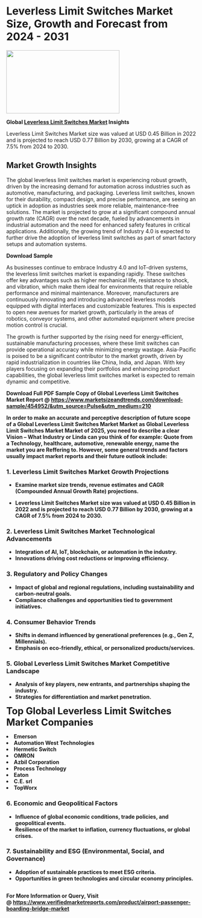 <H1>Leverless Limit Switches Market Size, Growth and Forecast from 2024 - 2031</H1><img class="aligncenter size-medium wp-image-584254" src="https://thirdeyenews.in/wp-content/uploads/2024/09/Global-Market-Research-300x168.jpeg" alt="" width="300" height="168" /><p><strong>Global&nbsp;<a href="https://www.marketsizeandtrends.com/download-sample/454952/&amp;utm_source=Pulse&amp;utm_medium=210">Leverless Limit Switches Market</a> Insights</strong></p><p>Leverless Limit Switches Market size was valued at USD 0.45 Billion in 2022 and is projected to reach USD 0.77 Billion by 2030, growing at a CAGR of 7.5% from 2024 to 2030.</p><p><h2>Market Growth Insights</h2> <p>The global leverless limit switches market is experiencing robust growth, driven by the increasing demand for automation across industries such as automotive, manufacturing, and packaging. Leverless limit switches, known for their durability, compact design, and precise performance, are seeing an uptick in adoption as industries seek more reliable, maintenance-free solutions. The market is projected to grow at a significant compound annual growth rate (CAGR) over the next decade, fueled by advancements in industrial automation and the need for enhanced safety features in critical applications. Additionally, the growing trend of Industry 4.0 is expected to further drive the adoption of leverless limit switches as part of smart factory setups and automation systems.</p> <p><strong>Download Sample</strong></p> <p>As businesses continue to embrace Industry 4.0 and IoT-driven systems, the leverless limit switches market is expanding rapidly. These switches offer key advantages such as higher mechanical life, resistance to shock, and vibration, which make them ideal for environments that require reliable performance and minimal maintenance. Moreover, manufacturers are continuously innovating and introducing advanced leverless models equipped with digital interfaces and customizable features. This is expected to open new avenues for market growth, particularly in the areas of robotics, conveyor systems, and other automated equipment where precise motion control is crucial.</p> <p>The growth is further supported by the rising need for energy-efficient, sustainable manufacturing processes, where these limit switches can provide operational accuracy while minimizing energy wastage. Asia-Pacific is poised to be a significant contributor to the market growth, driven by rapid industrialization in countries like China, India, and Japan. With key players focusing on expanding their portfolios and enhancing product capabilities, the global leverless limit switches market is expected to remain dynamic and competitive.</p> <p><strong></p><p><span class=""><strong>Download Full PDF Sample Copy of Global Leverless Limit Switches Market Report</strong> @ <a href="https://www.marketsizeandtrends.com/download-sample/454952/&amp;utm_source=Pulse&amp;utm_medium=210" target="_blank">https://www.marketsizeandtrends.com/download-sample/454952/&amp;utm_source=Pulse&amp;utm_medium=210</a></span></p><p>In order to make an accurate and perceptive description of future scope of a Global&nbsp;Leverless Limit Switches Market Market as Global&nbsp;Leverless Limit Switches Market Market of 2025, you need to describe a clear Vision &ndash; What Industry or Linda can you think of for example: Quote from a Technology, healthcare, automotive, renewable energy, name the market you are Reffering to. However, some general trends and factors usually impact market reports and their future outlook include:</p><h3>1.&nbsp;<strong>Leverless Limit Switches Market Growth Projections</strong></h3><ul><li>Examine market size trends, revenue estimates and CAGR (Compounded Annual Growth Rate) projections.</li><li><p>Leverless Limit Switches Market size was valued at USD 0.45 Billion in 2022 and is projected to reach USD 0.77 Billion by 2030, growing at a CAGR of 7.5% from 2024 to 2030.</p></li></ul><h3>2.&nbsp;<strong>Leverless Limit Switches Market Technological Advancements</strong></h3><ul><li>Integration of AI, IoT, blockchain, or automation in the industry.</li><li>Innovations driving cost reductions or improving efficiency.</li></ul><h3>3.&nbsp;<strong>Regulatory and Policy Changes</strong></h3><ul><li>Impact of global and regional regulations, including sustainability and carbon-neutral goals.</li><li>Compliance challenges and opportunities tied to government initiatives.</li></ul><h3>4.&nbsp;<strong>Consumer Behavior Trends</strong></h3><ul><li>Shifts in demand influenced by generational preferences (e.g., Gen Z, Millennials).</li><li>Emphasis on eco-friendly, ethical, or personalized products/services.</li></ul><h3>5.&nbsp;<strong>Global Leverless Limit Switches Market Competitive Landscape</strong></h3><ul><li>Analysis of key players, new entrants, and partnerships shaping the industry.</li><li>Strategies for differentiation and market penetration.</li></ul><p data-pm-slice="1 1 []"><span style="color: inherit; font-family: inherit; font-size: 25px;">Top Global Leverless Limit Switches Market Companies</span></p><div class="" data-test-id=""><p><li>Emerson</li><li> Automation West Technologies</li><li> Hermetic Switch</li><li> OMRON</li><li> Azbil Corporation</li><li> Process Technology</li><li> Eaton</li><li> C.E. srl</li><li> TopWorx</li></p></div><h3>6.&nbsp;<strong>Economic and Geopolitical Factors</strong></h3><ul><li>Influence of global economic conditions, trade policies, and geopolitical events.</li><li>Resilience of the market to inflation, currency fluctuations, or global crises.</li></ul><h3>7.&nbsp;<strong>Sustainability and ESG (Environmental, Social, and Governance)</strong></h3><ul><li>Adoption of sustainable practices to meet ESG criteria.</li><li>Opportunities in green technologies and circular economy principles.</li></ul><h2><strong style="font-size: 14px;">For More Information or Query, Visit @&nbsp;</strong><a style="background-color: #ffffff; font-size: 14px;" href="https://www.marketsizeandtrends.com/report/leverless-limit-switches-market/" target="_blank">https://www.verifiedmarketreports.com/product/airport-passenger-boarding-bridge-market</a></h2>
